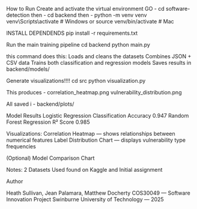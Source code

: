 How to Run
Create and activate the virtual environment
GO - cd software-detection 
then - cd backend
then - python -m venv venv
venv\Scripts\activate     # Windows
or 
source venv/bin/activate  # Mac

INSTALL DEPENDENDS
pip install -r requirements.txt

Run the main training pipeline
cd backend
python main.py

this command does this:
Loads and cleans the datasets
Combines JSON + CSV data
Trains both classification and regression models
Saves results in backend/models/

Generate visualizations!!!!
cd src
python visualization.py

This produces - 
correlation_heatmap.png
vulnerability_distribution.png

All saved i -
backend/plots/

Model Results
Logistic Regression	Classification	Accuracy	0.947
Random Forest	Regression	R² Score	0.985

Visualizations:
Correlation Heatmap — shows relationships between numerical features
Label Distribution Chart — displays vulnerability type frequencies

(Optional) Model Comparison Chart

Notes:
2 Datasets Used found on Kaggle and Initial assignment

Author

Heath Sullivan, Jean Palamara, Matthew Docherty 
COS30049 — Software Innovation Project
Swinburne University of Technology — 2025
